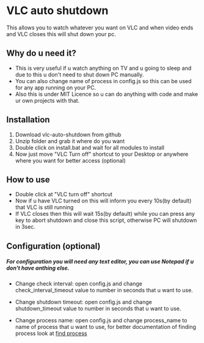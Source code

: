 # VLC auto shutdown

This allows you to watch whatever you want on VLC and when video ends and VLC closes this will shut down your pc.

## Why do u need it?

- This is very useful if u watch anything on TV and u going to sleep and due to this u don't need to shut down PC manually.
- You can also change name of process in config.js so this can be used for any app running on your PC.
- Also this is under MIT Licence so u can do anything with code and make ur own projects with that.


## Installation

1. Download vlc-auto-shutdown from github
2. Unzip folder and grab it where do you want
3. Double click on install.bat and wait for all modules to install
4. Now just move "VLC Turn off" shortcut to your Desktop or anywhere where you want for better access (optional)


## How to use

- Double click at "VLC turn off" shortcut
- Now if u have VLC turned on this will inform you every 10s(by default) that VLC is still running
- If VLC closes then this will wait 15s(by default) while you can press any key to abort shutdown and close this script, otherwise PC will shutdown in 3sec.


## Configuration (optional)

##### For configuration you will need any text editor, you can use Notepad if u don't have anthing else.

- Change check interval: open config.js and change check_interval_timeout value to number in seconds that u want to use.

- Change shutdown timeout: open config.js and change shutdown_timeout value to number in seconds that u want to use.

- Change process name: open config.js and change process_name to name of process that u want to use, for better documentation of finding process look at [find process](https://github.com/yibn2008/find-process)
